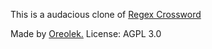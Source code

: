 This is a audacious clone of [Regex Crossword](http://regexcrossword.com)

Made by [Oreolek.](http://oreolek.ru)
License: AGPL 3.0
